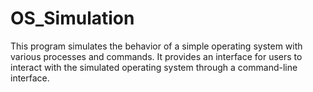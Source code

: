 # OS_Simulation
This program simulates the behavior of a simple operating system with various processes and commands. It provides an interface for users to interact with the simulated operating system through a command-line interface.
